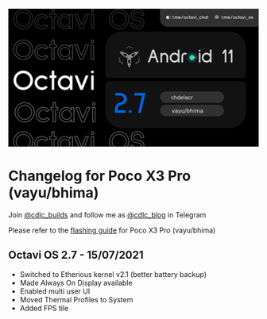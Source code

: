 ![Alt text](images/octavi/octavi_2.7.jpg)

# Changelog for Poco X3 Pro (vayu/bhima)

Join [@cdlc_builds](https://t.me/cdlc_builds) and follow me as [@cdlc_blog](https://t.me/cdlc_blog) in Telegram

Please refer to the [flashing guide](https://github.com/chdelacr/ROMs_Changelogs/blob/main/flashing_guide_vayu.md) for Poco X3 Pro (vayu/bhima)

## Octavi OS 2.7 - 15/07/2021
- Switched to Etherious kernel v2.1 (better battery backup)
- Made Always On Display available
- Enabled multi user UI
- Moved Thermal Profiles to System
- Added FPS tile